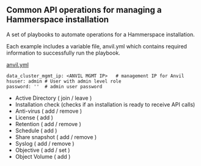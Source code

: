 ## Common API operations for managing a Hammerspace installation

A set of playbooks to automate operations for a Hammerspace installation.

Each example includes a variable file, anvil.yml which contains required
information to successfully run the playbook.

[anvil.yml](anvil.yml)

```
data_cluster_mgmt_ip: <ANVIL MGMT IP>   # management IP for Anvil
hsuser: admin # User with admin level role
password: ''  # admin user password
```

- Active Directory ( join / leave )
- Installation check (checks if an installation is ready to receive API calls)
- Anti-virus ( add / remove )
- License ( add )
- Retention ( add / remove )
- Schedule ( add )
- Share snapshot ( add / remove )
- Syslog ( add / remove )
- Objective ( add / set )
- Object Volume ( add )
